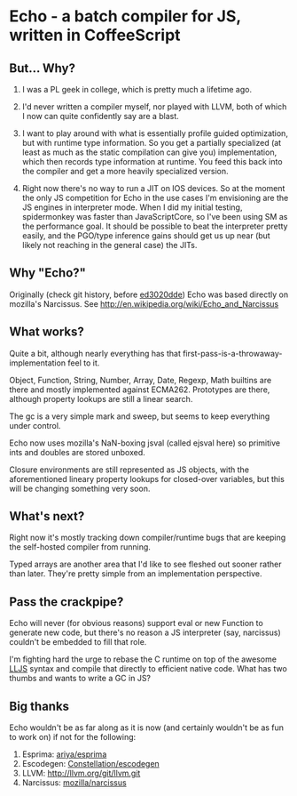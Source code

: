 Echo - a batch compiler for JS, written in CoffeeScript
=======================================================

But... Why?
-----------

1. I was a PL geek in college, which is pretty much a lifetime ago.

2. I'd never written a compiler myself, nor played with LLVM, both of
which I now can quite confidently say are a blast.

3. I want to play around with what is essentially profile guided
optimization, but with runtime type information.  So you get a
partially specialized (at least as much as the static compilation can
give you) implementation, which then records type information at
runtime.  You feed this back into the compiler and get a more heavily
specialized version.

4. Right now there's no way to run a JIT on IOS devices.  So at the
moment the only JS competition for Echo in the use cases I'm
envisioning are the JS engines in interpreter mode.  When I did my
initial testing, spidermonkey was faster than JavaScriptCore, so I've
been using SM as the performance goal.  It should be possible to beat
the interpreter pretty easily, and the PGO/type inference gains should
get us up near (but likely not reaching in the general case) the JITs.

Why "Echo?"
-----------

Originally (check git history, before
[ed3020dde](https://github.com/toshok/echo-js/commit/ed3020dde7d33018720b26484e98390ab6c69718))
Echo was based directly on mozilla's Narcissus.  See
http://en.wikipedia.org/wiki/Echo_and_Narcissus

What works?
-----------

Quite a bit, although nearly everything has that
first-pass-is-a-throwaway-implementation feel to it.

Object, Function, String, Number, Array, Date, Regexp, Math builtins
are there and mostly implemented against ECMA262.  Prototypes are
there, although property lookups are still a linear search.

The gc is a very simple mark and sweep, but seems to keep everything
under control.

Echo now uses mozilla's NaN-boxing jsval (called ejsval here) so
primitive ints and doubles are stored unboxed.

Closure environments are still represented as JS objects, with the
aforementioned lineary property lookups for closed-over variables, but
this will be changing something very soon.

What's next?
------------

Right now it's mostly tracking down compiler/runtime bugs that are
keeping the self-hosted compiler from running.

Typed arrays are another area that I'd like to see fleshed out sooner
rather than later.  They're pretty simple from an implementation
perspective.

Pass the crackpipe?
-------------------

Echo will never (for obvious reasons) support eval or new Function to
generate new code, but there's no reason a JS interpreter (say,
narcissus) couldn't be embedded to fill that role.

I'm fighting hard the urge to rebase the C runtime on top of the awesome
[LLJS](http://mbebenita.github.com/LLJS/) syntax and compile that directly to efficient native code.
What has two thumbs and wants to write a GC in JS?


Big thanks
----------

Echo wouldn't be as far along as it is now (and certainly wouldn't be
as fun to work on) if not for the following:

1. Esprima:   [ariya/esprima](https://github.com/ariya/esprima)
2. Escodegen: [Constellation/escodegen](https://github.com/Constellation/escodegen)
3. LLVM:      http://llvm.org/git/llvm.git
4. Narcissus: [mozilla/narcissus](https://github.com/mozilla/narcissus)